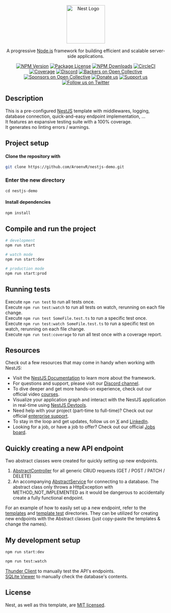 <p align="center">
  <a href="http://nestjs.com/" target="blank"><img src="https://nestjs.com/img/logo-small.svg" width="120" alt="Nest Logo" /></a>
</p>

[circleci-image]: https://img.shields.io/circleci/build/github/nestjs/nest/master?token=abc123def456
[circleci-url]: https://circleci.com/gh/nestjs/nest

  <p align="center">A progressive <a href="http://nodejs.org" target="_blank">Node.js</a> framework for building efficient and scalable server-side applications.</p>
    <p align="center">
<a href="https://www.npmjs.com/~nestjscore" target="_blank"><img src="https://img.shields.io/npm/v/@nestjs/core.svg" alt="NPM Version" /></a>
<a href="https://www.npmjs.com/~nestjscore" target="_blank"><img src="https://img.shields.io/npm/l/@nestjs/core.svg" alt="Package License" /></a>
<a href="https://www.npmjs.com/~nestjscore" target="_blank"><img src="https://img.shields.io/npm/dm/@nestjs/common.svg" alt="NPM Downloads" /></a>
<a href="https://circleci.com/gh/nestjs/nest" target="_blank"><img src="https://img.shields.io/circleci/build/github/nestjs/nest/master" alt="CircleCI" /></a>
<a href="https://coveralls.io/github/nestjs/nest?branch=master" target="_blank"><img src="https://coveralls.io/repos/github/nestjs/nest/badge.svg?branch=master#9" alt="Coverage" /></a>
<a href="https://discord.gg/G7Qnnhy" target="_blank"><img src="https://img.shields.io/badge/discord-online-brightgreen.svg" alt="Discord"/></a>
<a href="https://opencollective.com/nest#backer" target="_blank"><img src="https://opencollective.com/nest/backers/badge.svg" alt="Backers on Open Collective" /></a>
<a href="https://opencollective.com/nest#sponsor" target="_blank"><img src="https://opencollective.com/nest/sponsors/badge.svg" alt="Sponsors on Open Collective" /></a>
  <a href="https://paypal.me/kamilmysliwiec" target="_blank"><img src="https://img.shields.io/badge/Donate-PayPal-ff3f59.svg" alt="Donate us"/></a>
    <a href="https://opencollective.com/nest#sponsor"  target="_blank"><img src="https://img.shields.io/badge/Support%20us-Open%20Collective-41B883.svg" alt="Support us"></a>
  <a href="https://twitter.com/nestframework" target="_blank"><img src="https://img.shields.io/twitter/follow/nestframework.svg?style=social&label=Follow" alt="Follow us on Twitter"></a>
</p>
  <!--[![Backers on Open Collective](https://opencollective.com/nest/backers/badge.svg)](https://opencollective.com/nest#backer)
  [![Sponsors on Open Collective](https://opencollective.com/nest/sponsors/badge.svg)](https://opencollective.com/nest#sponsor)-->

## Description
This is a pre-configured [NestJS](https://nestjs.com/) template with middlewares, logging, database connection, quick-and-easy endpoint implementation, ...  
It features an expansive testing suite with a 100% coverage.  
It generates no linting errors / warnings.  

## Project setup
#### Clone the repository with
```bash
git clone https://github.com/AroenvR/nestjs-demo.git
```

### Enter the new directory
```
cd nestjs-demo
```

#### Install dependencies
```bash
npm install
```

## Compile and run the project
```bash
# development
npm run start

# watch mode
npm run start:dev

# production mode
npm run start:prod
```

## Running tests
Execute `npm run test` to run all tests once.  
Execute `npm run test:watch` to run all tests on watch, rerunning on each file change.  
Execute `npm run test SomeFile.test.ts` to run a specific test once.  
Execute `npm run test:watch SomeFile.test.ts` to run a specific test on watch, rerunning on each file change.  
Execute `npm run test:coverage` to run all test once with a coverage report.

## Resources
Check out a few resources that may come in handy when working with NestJS:

- Visit the [NestJS Documentation](https://docs.nestjs.com) to learn more about the framework.
- For questions and support, please visit our [Discord channel](https://discord.gg/G7Qnnhy).
- To dive deeper and get more hands-on experience, check out our official video [courses](https://courses.nestjs.com/).
- Visualize your application graph and interact with the NestJS application in real-time using [NestJS Devtools](https://devtools.nestjs.com).
- Need help with your project (part-time to full-time)? Check out our official [enterprise support](https://enterprise.nestjs.com).
- To stay in the loop and get updates, follow us on [X](https://x.com/nestframework) and [LinkedIn](https://linkedin.com/company/nestjs).
- Looking for a job, or have a job to offer? Check out our official [Jobs board](https://jobs.nestjs.com).

## Quickly creating a new API endpoint
Two abstract classes were created for quickly setting up new endpoints.  
1. [AbstractController](./src/abstract/AbstractController.ts) for all generic CRUD requests (GET / POST / PATCH / DELETE)  
2. An accompanying [AbstractService](./src/abstract/AbstractService.ts) for connecting to a database. The abstract class only throws a HttpException with METHOD_NOT_IMPLEMENTED as it would be dangerous to accidentally create a fully functional endpoint.

For an example of how to easily set up a new endpoint, refer to the [templates](./src/template/) and [template test](./src/__tests__/template/) directories. They can be utilized for creating new endpoints with the Abstract classes (just copy-paste the templates & change the names).

## My development setup
```bash
npm run start:dev
```

```bash
npm run test:watch
```
[Thunder Client](thunderclient.com) to manually test the API's endpoints.  
[SQLite Viewer](https://marketplace.visualstudio.com/items?itemName=qwtel.sqlite-viewer) to manually check the database's contents.

## License

Nest, as well as this template, are [MIT licensed](https://github.com/nestjs/nest/blob/master/LICENSE).